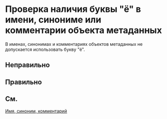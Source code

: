 # Проверка наличия буквы "ё" в имени, синониме или комментарии объекта метаданных

В именах, синонимах и комментариях объектов метаданных не допускается использовать букву "ё".


## Неправильно

## Правильно

## См.

[Имя, синоним, комментарий](https://its.1c.ru/db/v8std#content:474:hdoc)
